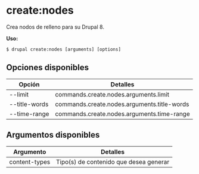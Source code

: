 # create:nodes
Crea nodos de relleno para su Drupal 8.

**Uso:**
```
$ drupal create:nodes [arguments] [options]
```

## Opciones disponibles
Opción | Detalles
-------|-------------
--limit | commands.create.nodes.arguments.limit
--title-words | commands.create.nodes.arguments.title-words
--time-range | commands.create.nodes.arguments.time-range

## Argumentos disponibles
Argumento | Detalles
---------|-------------
content-types | Tipo(s) de contenido que desea generar
